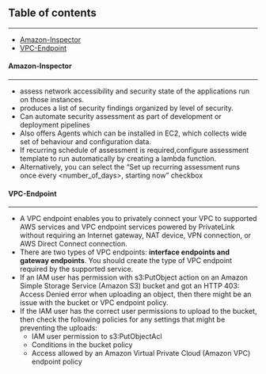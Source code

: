 ## Table of contents
---
  * [Amazon-Inspector](#Amazon-Inspector)
  * [VPC-Endpoint](#VPC-Endpoint)
  
#### Amazon-Inspector
---
- assess network accessibility and security state of the applications run on those instances.
- produces a list of security findings organized by level of security.
- Can automate security assessment as part of development or deployment pipelines
- Also offers Agents which can be installed in EC2, which collects wide set of behaviour and configuration data.
- If recurring schedule of assessment is required,configure assessment template to run automatically by creating a lambda function.
- Alternatively, you can select the “Set up recurring assessment runs once every <number_of_days>, starting now” checkbox

#### VPC-Endpoint
---
- A VPC endpoint enables you to privately connect your VPC to supported AWS services and VPC endpoint services powered by PrivateLink without requiring an Internet gateway, NAT device, VPN connection, or AWS Direct Connect connection.
- There are two types of VPC endpoints: **interface endpoints and gateway endpoints**. You should create the type of VPC endpoint required by the supported service.
- If an IAM user has permission with s3:PutObject action on an Amazon Simple Storage Service (Amazon S3) bucket and got an HTTP 403: Access Denied error when uploading an object, then there might be an issue with the bucket or VPC endpoint policy.
- If the IAM user has the correct user permissions to upload to the bucket, then check the following policies for any settings that might be preventing the uploads:
  * IAM user permission to s3:PutObjectAcl
  * Conditions in the bucket policy
  * Access allowed by an Amazon Virtual Private Cloud (Amazon VPC) endpoint policy
